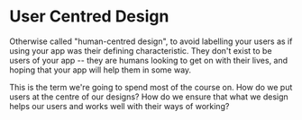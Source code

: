 # User Centred Design

Otherwise called "human-centred design", to avoid labelling your users as if using your app was their defining characteristic. They don't exist to be users of your app -- they are humans looking to get on with their lives, and hoping that your app will help them in some way.

This is the term we're going to spend most of the course on. How do we put users at the centre of our designs? How do we ensure that what we design helps our users and works well with their ways of working?